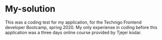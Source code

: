 # My-solution
This was a coding test for my application, for the Technigo Frontend developer Bootcamp, spring 2020.
My only experiense in coding before this application was a three days online course provided by Tjejer kodar.

